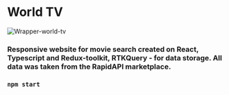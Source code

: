 # World TV


![Wrapper-world-tv](https://user-images.githubusercontent.com/80784389/203282423-ba80f4a8-d501-4bee-ac0e-b8862a303c09.jpg)

### Responsive website for movie search created on React, Typescript and Redux-toolkit, RTKQuery - for data storage. All data was taken from the RapidAPI marketplace.

### `npm start`
